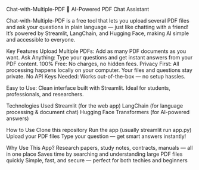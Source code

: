 Chat-with-Multiple-PDF
🤖 AI-Powered PDF Chat Assistant

Chat-with-Multiple-PDF is a free tool that lets you upload several PDF files and ask your questions in plain language — just like chatting with a friend! It’s powered by Streamlit, LangChain, and Hugging Face, making AI simple and accessible to everyone.

Key Features
Upload Multiple PDFs: Add as many PDF documents as you want.
Ask Anything: Type your questions and get instant answers from your PDF content.
100% Free: No charges, no hidden fees.
Privacy First: All processing happens locally on your computer. Your files and questions stay private.
No API Keys Needed: Works out-of-the-box — no setup hassles.

Easy to Use: Clean interface built with Streamlit. Ideal for students, professionals, and researchers.

Technologies Used
Streamlit (for the web app)
LangChain (for language processing & document chat)
Hugging Face Transformers (for AI-powered answers)

How to Use
Clone this repository
Run the app (usually streamlit run app.py)
Upload your PDF files
Type your question — get smart answers instantly!

Why Use This App?
Research papers, study notes, contracts, manuals — all in one place
Saves time by searching and understanding large PDF files quickly
Simple, fast, and secure — perfect for both techies and beginners

